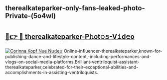 ## therealkateparker-only-fans​-leaked-photo​-Private-(5o4wl)


# <h2><a href="https://mediaupload.pro?title=therealkateparker&ref=git">🔗👉 🔴 therealkateparker-P𝚑ot𝚘𝚜-V𝚒d𝚎o</a></h2>

[![Corinna Kopf Nue Nu𝚍e𝚜](https://i.imgur.com/0qMVB7G.gif)](https://mediaupload.pro?title=therealkateparker&ref=git)
Online-influencer-therealkateparker,known-for-publishing-dance-and-lifestyle-content,-including-performances-and-vlogs-on-social-media-platforms.Brilliant-ventriloquist-assistant-therealkateparker,celebrated-for-their-exceptional-abilities-and-accomplishments-in-assisting-ventriloquists.  